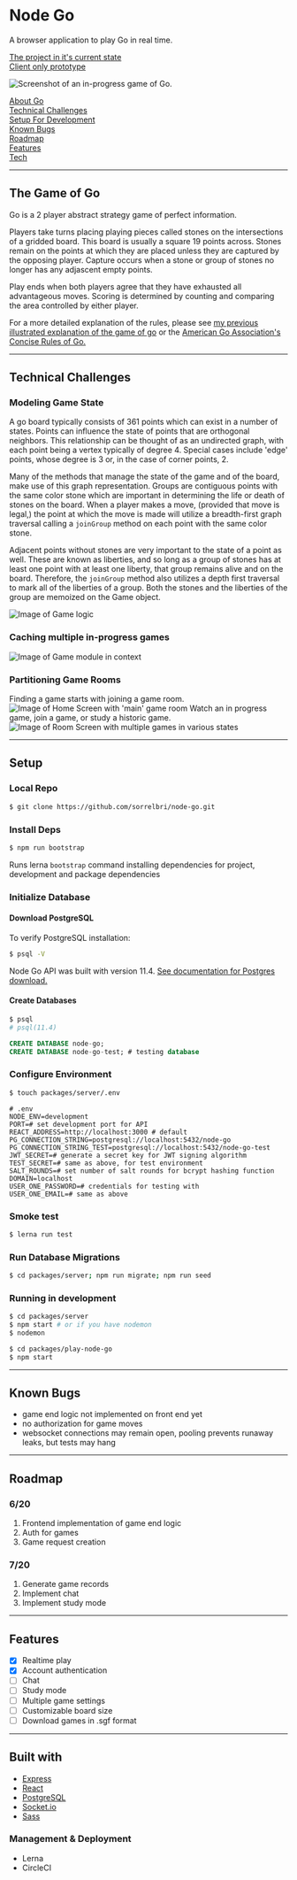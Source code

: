 # Node Go
A browser application to play Go in real time.

[The project in it's current state](https://play-node-go.herokuapp.com/)  
[Client only prototype](https://sorrelbri.github.io/browser-go-proto/)

![Screenshot of an in-progress game of Go.](public/game-in-progress.png)

[About Go](#the-game-of-go)  
[Technical Challenges](#technical-challenges)  
[Setup For Development](#setup)  
[Known Bugs](#known-bugs)  
[Roadmap](#roadmap)  
[Features](#features)  
[Tech](#built-with)  

---
## The Game of Go
Go is a 2 player abstract strategy game of perfect information.

Players take turns placing playing pieces called stones on the intersections of a gridded board. This board is usually a square 19 points across. Stones remain on the points at which they are placed unless they are captured by the opposing player. Capture occurs when a stone or group of stones no longer has any adjascent empty points.

Play ends when both players agree that they have exhausted all advantageous moves. Scoring is determined by counting and comparing the area controlled by either player.

For a more detailed explanation of the rules, please see [my previous illustrated explanation of the game of go](https://github.com/sorrelbri/browser-go-proto#the-game-of-go) or the [American Go Association's Concise Rules of Go.](https://www.usgo.org/aga-concise-rules-go)

---
## Technical Challenges
### Modeling Game State
A go board typically consists of 361 points which can exist in a number of states. Points can influence the state of points that are orthogonal neighbors. This relationship can be thought of as an undirected graph, with each point being a vertex typically of degree 4. Special cases include 'edge' points, whose degree is 3 or, in the case of corner points, 2.

Many of the methods that manage the state of the game and of the board, make use of this graph representation. Groups are contiguous points with the same color stone which are important in determining the life or death of stones on the board. When a player makes a move, (provided that move is legal,) the point at which the move is made will utilize a breadth-first graph traversal calling a `joinGroup` method on each point with the same color stone.

Adjacent points without stones are very important to the state of a point as well. These are known as liberties, and so long as a group of stones has at least one point with at least one liberty, that group remains alive and on the board. Therefore, the `joinGroup` method also utilizes a depth first traversal to mark all of the liberties of a group. Both the stones and the liberties of the group are memoized on the Game object.

![Image of Game logic](public/game-logic.png)

### Caching multiple in-progress games
![Image of Game module in context](public/game-module.png)  

### Partitioning Game Rooms
Finding a game starts with joining a game room.
![Image of Home Screen with 'main' game room](public/home-screen.png)
Watch an in progress game, join a game, or study a historic game.
![Image of Room Screen with multiple games in various states](public/room-screen.png)

---
## Setup
### Local Repo
```sh
$ git clone https://github.com/sorrelbri/node-go.git
```

### Install Deps
```sh
$ npm run bootstrap
```  
Runs lerna `bootstrap` command installing dependencies for project, development and package dependencies

### Initialize Database
#### Download PostgreSQL 
To verify PostgreSQL installation:  
```sh
$ psql -V
```
Node Go API was built with version 11.4.
[See documentation for Postgres download.](https://www.postgresql.org/download/)

#### Create Databases
```sh
$ psql
# psql(11.4)
```
```sql
CREATE DATABASE node-go;
CREATE DATABASE node-go-test; # testing database
```

### Configure Environment
```sh
$ touch packages/server/.env
```

```
# .env
NODE_ENV=development
PORT=# set development port for API
REACT_ADDRESS=http://localhost:3000 # default
PG_CONNECTION_STRING=postgresql://localhost:5432/node-go
PG_CONNECTION_STRING_TEST=postgresql://localhost:5432/node-go-test
JWT_SECRET=# generate a secret key for JWT signing algorithm
TEST_SECRET=# same as above, for test environment
SALT_ROUNDS=# set number of salt rounds for bcrypt hashing function
DOMAIN=localhost
USER_ONE_PASSWORD=# credentials for testing with 
USER_ONE_EMAIL=# same as above
```

### Smoke test
```sh
$ lerna run test
```

### Run Database Migrations
```sh
$ cd packages/server; npm run migrate; npm run seed
```

### Running in development
```sh
$ cd packages/server
$ npm start # or if you have nodemon
$ nodemon
```
```sh
$ cd packages/play-node-go
$ npm start
```

---
## Known Bugs
- game end logic not implemented on front end yet
- no authorization for game moves
- websocket connections may remain open, pooling prevents runaway leaks, but tests may hang

---
## Roadmap 
### 6/20
1. Frontend implementation of game end logic
2. Auth for games
3. Game request creation
### 7/20
1. Generate game records
2. Implement chat
3. Implement study mode

---
## Features
- [x] Realtime play
- [x] Account authentication
- [ ] Chat
- [ ] Study mode
- [ ] Multiple game settings
- [ ] Customizable board size
- [ ] Download games in .sgf format

---
## Built with
- [Express](https://expressjs.com)
- [React](https://reactjs.org)
- [PostgreSQL](https://postgresql.org)
- [Socket.io](https://socket.io)
- [Sass](https://sass-lang.com)
### Management & Deployment
- Lerna
- CircleCI